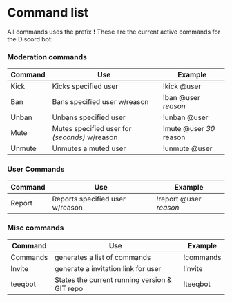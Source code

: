 # Command list
All commands uses the prefix __!__
These are the current active commands for the Discord bot:

### Moderation commands

Command | Use | Example
--- | --- | --- |
Kick | Kicks specified user | !kick @user
Ban | Bans specified user w/reason | !ban @user *reason*
Unban | Unbans specified user | !unban @user
Mute | Mutes specified user for *(seconds)* w/reason | !mute @user *30* reason
Unmute | Unmutes a muted user | !unmute @user

### User Commands

Command | Use | Example
--- | --- | --- |
Report | Reports specified user w/reason | !report @user *reason*

### Misc commands

Command | Use | Example
--- | --- | --- |
Commands | generates a list of commands | !commands
Invite | generate a invitation link for user | !invite
teeqbot | States the current running version & GIT repo | !teeqbot
